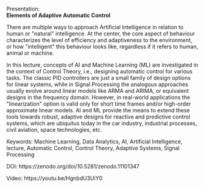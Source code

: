 Presentation:<br/>
<b>Elements of Adaptive Automatic Control</b>

<p>There are multiple ways to approach Artificial Intelligence in relation to human or "natural" intelligence. At the center, the core aspect of behaviour characterizes the level of efficiency and adaptiveness to the environment, or how "intelligent" this behaviour looks like, regardless if it refers to human, animal or machine.</p>
<p>In this lecture, concepts of AI and Machine Learning (ML) are investigated in the context of Control Theory, i.e., designing automatic control for various tasks. The classic PID controllers are just a small family of design options for linear systems, while in Signal Processing the analogous approaches usually evolve around linear models like ARMA and ARIMA, or equivalent designs in the frequency domain. However, in real-world applications the "linearization" option is valid only for short time frames and/or high-order approximate linear models. AI and ML provide the means to extend these tools towards robust, adaptive designs for reactive and predictive control systems, which are ubiquitus today in the car industry, industrial processes, civil aviation, space technologies, etc.</p>
<p>Keywords: Machine Learning, Data Analytics, AI, Artificial Intelligence, lecture, Automatic Control, Control Theory, Adaptive Systems, Signal Processing</p>
<p>DOI: https://zenodo.org/doi/10.5281/zenodo.11101347</p>
<p>Video: https://youtu.be/HgnbdU3UiY0</p>
